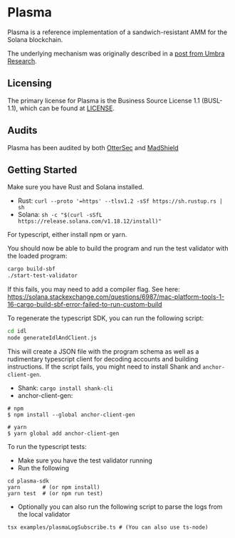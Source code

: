 # Plasma

Plasma is a reference implementation of a sandwich-resistant AMM for the Solana blockchain.

The underlying mechanism was originally described in a [post from Umbra Research](https://www.umbraresearch.xyz/writings/sandwich-resistant-amm).

## Licensing

The primary license for Plasma is the Business Source License 1.1 (BUSL-1.1), which can be found at [LICENSE](https://github.com/Ellipsis-Labs/plasma/blob/master/LICENSE).

## Audits

Plasma has been audited by both [OtterSec](audits/OtterSec.pdf) and [MadShield](audits/MadShield.pdf)

## Getting Started

Make sure you have Rust and Solana installed.

- Rust: `curl --proto '=https' --tlsv1.2 -sSf https://sh.rustup.rs | sh`
- Solana: `sh -c "$(curl -sSfL https://release.solana.com/v1.18.12/install)"`

For typescript, either install npm or yarn.

You should now be able to build the program and run the test validator with the loaded program:

```bash
cargo build-sbf
./start-test-validator
```

If this fails, you may need to add a compiler flag. See here: https://solana.stackexchange.com/questions/6987/mac-platform-tools-1-16-cargo-build-sbf-error-failed-to-run-custom-build

To regenerate the typescript SDK, you can run the following script:

```bash
cd idl
node generateIdlAndClient.js
```

This will create a JSON file with the program schema as well as a rudimentary typescript client for decoding accounts and building instructions. If the script fails, you might need to install Shank and `anchor-client-gen`.

- Shank: `cargo install shank-cli`
- anchor-client-gen:

```
# npm
$ npm install --global anchor-client-gen

# yarn
$ yarn global add anchor-client-gen
```

To run the typescript tests:

- Make sure you have the test validator running
- Run the following

```
cd plasma-sdk
yarn       # (or npm install)
yarn test  # (or npm run test)
```

- Optionally you can also run the following script to parse the logs from the local validator

```
tsx examples/plasmaLogSubscribe.ts # (You can also use ts-node)
```
